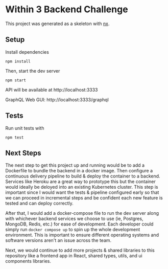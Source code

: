 # Within 3 Backend Challenge

This project was generated as a skeleton with [nx](https://nx.dev).

## Setup
Install dependencies
```
npm install
```
Then, start the dev server
```
npm start
```


API will be available at http://localhost:3333

GraphQL Web GUI: http://localhost:3333/graphql

## Tests

Run unit tests with
```
npm test
```


## Next Steps

The next step to get this project up and running would be to add a Dockerfile to bundle the backend in a docker image. Then configure a continuous delivery pipeline to build & deploy the container to a backend. Services like Heroku are a great way to prototype this but the container would ideally be deloyed into an existing Kubernetes cluster. This step is important since I would want the tests & pipeline configured early so that we can proceed in incremental steps and be confident each new feature is tested and can deploy correctly.

After that, I would add a docker-compose file to run the dev server along with whichever backend services we choose to use (ie, Postgres, MongoDB, Redis, etc.) for ease of development. Each developer could simply run `docker compose up` to spin up the whole development environment. This is important to ensure different operating systems and software versions aren't an issue across the team.

Next, we would continue to add more projects & shared libraries to this repository like a frontend app in React, shared types, utils, and ui components libraries.